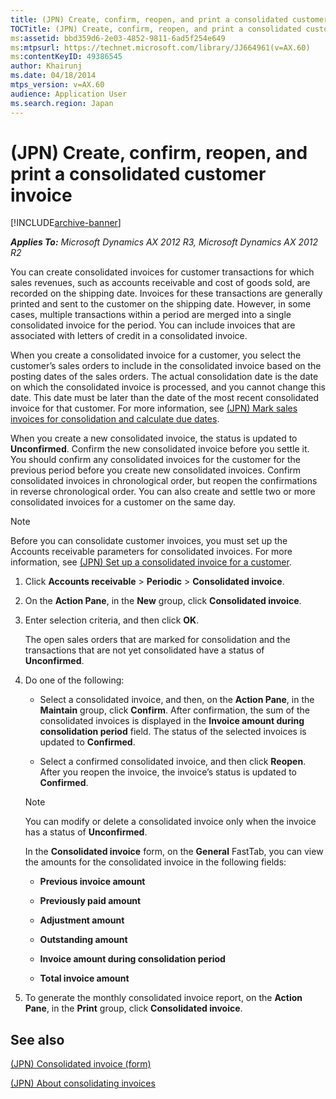 ```yaml
---
title: (JPN) Create, confirm, reopen, and print a consolidated customer invoice
TOCTitle: (JPN) Create, confirm, reopen, and print a consolidated customer invoice
ms:assetid: bbd359d6-2e03-4852-9811-6ad5f254e649
ms:mtpsurl: https://technet.microsoft.com/library/JJ664961(v=AX.60)
ms:contentKeyID: 49386545
author: Khairunj
ms.date: 04/18/2014
mtps_version: v=AX.60
audience: Application User
ms.search.region: Japan
---
```


# (JPN) Create, confirm, reopen, and print a consolidated customer invoice 


[!INCLUDE[archive-banner](includes/archive-banner.md)]


_**Applies To:** Microsoft Dynamics AX 2012 R3, Microsoft Dynamics AX 2012 R2_

You can create consolidated invoices for customer transactions for which sales revenues, such as accounts receivable and cost of goods sold, are recorded on the shipping date. Invoices for these transactions are generally printed and sent to the customer on the shipping date. However, in some cases, multiple transactions within a period are merged into a single consolidated invoice for the period. You can include invoices that are associated with letters of credit in a consolidated invoice.

When you create a consolidated invoice for a customer, you select the customer’s sales orders to include in the consolidated invoice based on the posting dates of the sales orders. The actual consolidation date is the date on which the consolidated invoice is processed, and you cannot change this date. This date must be later than the date of the most recent consolidated invoice for that customer. For more information, see [(JPN) Mark sales invoices for consolidation and calculate due dates](jpn-mark-sales-invoices-for-consolidation-and-calculate-due-dates.md).

When you create a new consolidated invoice, the status is updated to **Unconfirmed**. Confirm the new consolidated invoice before you settle it. You should confirm any consolidated invoices for the customer for the previous period before you create new consolidated invoices. Confirm consolidated invoices in chronological order, but reopen the confirmations in reverse chronological order. You can also create and settle two or more consolidated invoices for a customer on the same day.


> [!NOTE]
> <P>Before you can consolidate customer invoices, you must set up the Accounts receivable parameters for consolidated invoices. For more information, see <A href="jpn-set-up-a-consolidated-invoice-for-a-customer.md">(JPN) Set up a consolidated invoice for a customer</A>.</P>



1.  Click **Accounts receivable** \> **Periodic** \> **Consolidated invoice**.

2.  On the **Action Pane**, in the **New** group, click **Consolidated invoice**.

3.  Enter selection criteria, and then click **OK**.
    
    The open sales orders that are marked for consolidation and the transactions that are not yet consolidated have a status of **Unconfirmed**.

4.  Do one of the following:
    
      - Select a consolidated invoice, and then, on the **Action Pane**, in the **Maintain** group, click **Confirm**. After confirmation, the sum of the consolidated invoices is displayed in the **Invoice amount during consolidation period** field. The status of the selected invoices is updated to **Confirmed**.
    
      - Select a confirmed consolidated invoice, and then click **Reopen**. After you reopen the invoice, the invoice’s status is updated to **Confirmed**.
    

    > [!NOTE]
    > <P>You can modify or delete a consolidated invoice only when the invoice has a status of <STRONG>Unconfirmed</STRONG>.</P>

    
    In the **Consolidated invoice** form, on the **General** FastTab, you can view the amounts for the consolidated invoice in the following fields:
    
      - **Previous invoice amount**
    
      - **Previously paid amount**
    
      - **Adjustment amount**
    
      - **Outstanding amount**
    
      - **Invoice amount during consolidation period**
    
      - **Total invoice amount**

5.  To generate the monthly consolidated invoice report, on the **Action Pane**, in the **Print** group, click **Consolidated invoice**.

## See also

[(JPN) Consolidated invoice (form)](https://technet.microsoft.com/library/jj711205\(v=ax.60\))

[(JPN) About consolidating invoices](jpn-about-consolidating-invoices.md)

  


